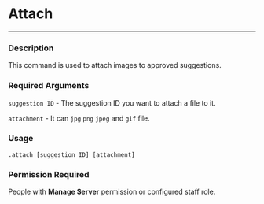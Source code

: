 # Attach
---
### Description
This command is used to attach images to approved suggestions.
### Required Arguments
`suggestion ID` - The suggestion ID you want to attach a file to it.

`attachment` - It can `jpg` `png` `jpeg` and `gif` file.
### Usage
```
.attach [suggestion ID] [attachment]
```
### Permission Required
People with **Manage Server** permission or configured staff role.
